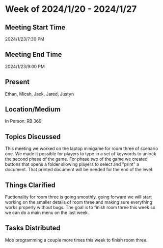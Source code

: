 # Week of 2024/1/20 - 2024/1/27

## Meeting Start Time
2024/1/23/7:30 PM

## Meeting End Time
2024/1/23/9:00 PM

## Present 
Ethan, Micah, Jack, Jared, Justyn

## Location/Medium
In Person: RB 369

## Topics Discussed
This meeting we worked on the laptop minigame for room three of scenario one. We made it possible for players to type in a set of keywords to unlock the second
phase of the game. For phase two of the game we created buttons that opens a folder sllowing players to select and "print" a document. That printed document
will be needed for the end of the level.

## Things Clarified
Fuctionality for room three is going smoothly, going forward we will start working on the smaller details of room three and making sure everything works properly
without bugs. The goal is to finish room three this week so we can do a main menu on the last week.

## Tasks Distributed
Mob programming a couple more times this week to finish room three.
